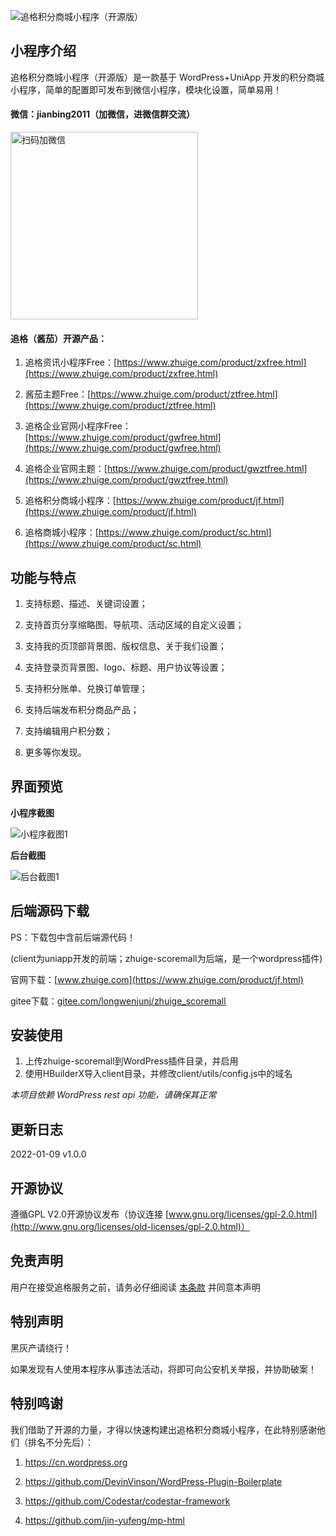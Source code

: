 ![追格积分商城小程序（开源版）](https://www.zhuige.com/ad/zhuige_scoremall/preview.png) 

## 小程序介绍

追格积分商城小程序（开源版）是一款基于 WordPress+UniApp 开发的积分商城小程序，简单的配置即可发布到微信小程序，模块化设置，简单易用！


#### 微信：**jianbing2011**（加微信，进微信群交流）

<img src="https://www.zhuige.com/uploads/20210828/2830bbe86eb2379d2f629dd125c6f9d7.jpg" alt="扫码加微信" width="300" height="300" />


#### 追格（酱茄）开源产品：

1. 追格资讯小程序Free：[https://www.zhuige.com/product/zxfree.html](https://www.zhuige.com/product/zxfree.html)

2. 酱茄主题Free：[https://www.zhuige.com/product/ztfree.html](https://www.zhuige.com/product/ztfree.html)

3. 追格企业官网小程序Free：[https://www.zhuige.com/product/gwfree.html](https://www.zhuige.com/product/gwfree.html)

4. 追格企业官网主题：[https://www.zhuige.com/product/gwztfree.html](https://www.zhuige.com/product/gwztfree.html)

5. 追格积分商城小程序：[https://www.zhuige.com/product/jf.html](https://www.zhuige.com/product/jf.html)

6. 追格商城小程序：[https://www.zhuige.com/product/sc.html](https://www.zhuige.com/product/sc.html)


## 功能与特点

1. 支持标题、描述、关键词设置；

2. 支持首页分享缩略图、导航项、活动区域的自定义设置；

3. 支持我的页顶部背景图、版权信息、关于我们设置；

4. 支持登录页背景图、logo、标题、用户协议等设置；

5. 支持积分账单、兑换订单管理；

6. 支持后端发布积分商品产品；

7. 支持编辑用户积分数；

8. 更多等你发现。


## 界面预览

**小程序截图**

![小程序截图1](https://www.zhuige.com/ad/zhuige_scoremall/1.jpeg)

**后台截图**

![后台截图1](https://www.zhuige.com/ad/zhuige_scoremall/s1.png)


## 后端源码下载

PS：下载包中含前后端源代码！

(client为uniapp开发的前端；zhuige-scoremall为后端，是一个wordpress插件)


官网下载：[www.zhuige.com](https://www.zhuige.com/product/jf.html)

gitee下载：[gitee.com/longwenjunj/zhuige_scoremall](https://gitee.com/longwenjunj/zhuige_scoremall)


## 安装使用

1. 上传zhuige-scoremall到WordPress插件目录，并启用
2. 使用HBuilderX导入client目录，并修改client/utils/config.js中的域名

*本项目依赖 WordPress rest api 功能，请确保其正常*


## 更新日志

2022-01-09 v1.0.0


## 开源协议

遵循GPL V2.0开源协议发布（协议连接 [www.gnu.org/licenses/gpl-2.0.html](http://www.gnu.org/licenses/old-licenses/gpl-2.0.html)）


## 免责声明

用户在接受追格服务之前，请务必仔细阅读 [本条款](https://www.zhuige.com/about/5.html) 并同意本声明


## 特别声明

黑灰产请绕行！

如果发现有人使用本程序从事违法活动，将即可向公安机关举报，并协助破案！


## 特别鸣谢

我们借助了开源的力量，才得以快速构建出追格积分商城小程序，在此特别感谢他们（排名不分先后）：

1. https://cn.wordpress.org

2. https://github.com/DevinVinson/WordPress-Plugin-Boilerplate

3. https://github.com/Codestar/codestar-framework

4. https://github.com/jin-yufeng/mp-html
